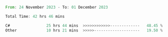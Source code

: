 <!--<div align=center><img src="https://leetcard.jacoblin.cool/CalvinWan0101"></div>-->

<!--START_SECTION:waka-->

```rust
From: 24 November 2023 - To: 01 December 2023

Total Time: 42 hrs 46 mins

C#                25 hrs 44 mins  >>>>>>>>>>>>-------------   48.45 %
Other             10 hrs 21 mins  >>>>>--------------------   19.50 %
```

<!--END_SECTION:waka-->
